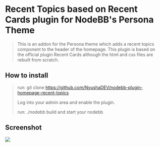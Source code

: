 # Recent Topics based on Recent Cards plugin for NodeBB's Persona Theme

>This is an addon for the Persona theme which adds a recent topics component to the header of the homepage.
>This plugin is based on the official plugin Recent Cards although the html and css files are rebuilt from scratch.

## How to install
>
>run:
>git clone  https://github.com/NyushaDEV/nodebb-plugin-homepage-recent-topics
>
>Log into your admin area and enable the plugin.
>
> run: ./nodebb build and start your nodebb
    
    
## Screenshot

![](http://image.prntscr.com/image/50204eb711ae443ab34e63b5b5bff629.png)

